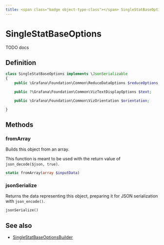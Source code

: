 ```yaml
---
title: <span class="badge object-type-class"></span> SingleStatBaseOptions
---
```

# <span class="badge object-type-class"></span> SingleStatBaseOptions

TODO docs

## Definition

```php
class SingleStatBaseOptions implements \JsonSerializable
{
    public \Grafana\Foundation\Common\ReduceDataOptions $reduceOptions;

    public ?\Grafana\Foundation\Common\VizTextDisplayOptions $text;

    public \Grafana\Foundation\Common\VizOrientation $orientation;

}
```
## Methods

### <span class="badge object-method"></span> fromArray

Builds this object from an array.

This function is meant to be used with the return value of `json_decode($json, true)`.

```php
static fromArray(array $inputData)
```

### <span class="badge object-method"></span> jsonSerialize

Returns the data representing this object, preparing it for JSON serialization with `json_encode()`.

```php
jsonSerialize()
```

## See also

 * <span class="badge builder"></span> [SingleStatBaseOptionsBuilder](./builder-SingleStatBaseOptionsBuilder.md)
